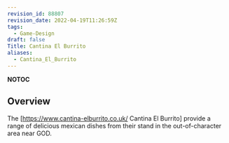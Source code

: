 ```yaml
---
revision_id: 88807
revision_date: 2022-04-19T11:26:59Z
tags:
  - Game-Design
draft: false
Title: Cantina El Burrito
aliases:
  - Cantina_El_Burrito
---
```

__NOTOC__
## Overview
The [https://www.cantina-elburrito.co.uk/ Cantina El Burrito] provide a range of delicious mexican dishes from their stand in the out-of-character area near GOD.
